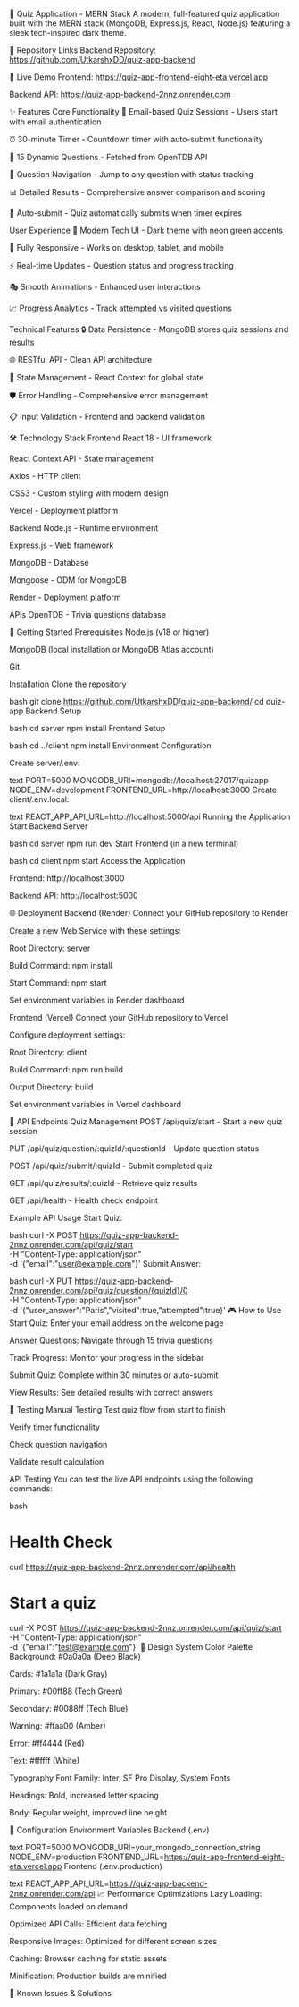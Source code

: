 📝 Quiz Application - MERN Stack
A modern, full-featured quiz application built with the MERN stack (MongoDB, Express.js, React, Node.js) featuring a sleek tech-inspired dark theme.

🔗 Repository Links
Backend Repository: https://github.com/UtkarshxDD/quiz-app-backend

🚀 Live Demo
Frontend: https://quiz-app-frontend-eight-eta.vercel.app

Backend API: https://quiz-app-backend-2nnz.onrender.com

✨ Features
Core Functionality
📧 Email-based Quiz Sessions - Users start with email authentication

⏰ 30-minute Timer - Countdown timer with auto-submit functionality

🎯 15 Dynamic Questions - Fetched from OpenTDB API

🧭 Question Navigation - Jump to any question with status tracking

📊 Detailed Results - Comprehensive answer comparison and scoring

🔄 Auto-submit - Quiz automatically submits when timer expires

User Experience
🎨 Modern Tech UI - Dark theme with neon green accents

📱 Fully Responsive - Works on desktop, tablet, and mobile

⚡ Real-time Updates - Question status and progress tracking

🎭 Smooth Animations - Enhanced user interactions

📈 Progress Analytics - Track attempted vs visited questions

Technical Features
🔒 Data Persistence - MongoDB stores quiz sessions and results

🌐 RESTful API - Clean API architecture

🎪 State Management - React Context for global state

🛡️ Error Handling - Comprehensive error management

📋 Input Validation - Frontend and backend validation

🛠️ Technology Stack
Frontend
React 18 - UI framework

React Context API - State management

Axios - HTTP client

CSS3 - Custom styling with modern design

Vercel - Deployment platform

Backend
Node.js - Runtime environment

Express.js - Web framework

MongoDB - Database

Mongoose - ODM for MongoDB

Render - Deployment platform

APIs
OpenTDB - Trivia questions database

🚀 Getting Started
Prerequisites
Node.js (v18 or higher)

MongoDB (local installation or MongoDB Atlas account)

Git

Installation
Clone the repository

bash
git clone https://github.com/UtkarshxDD/quiz-app-backend/
cd quiz-app
Backend Setup

bash
cd server
npm install
Frontend Setup

bash
cd ../client
npm install
Environment Configuration

Create server/.env:

text
PORT=5000
MONGODB_URI=mongodb://localhost:27017/quizapp
NODE_ENV=development
FRONTEND_URL=http://localhost:3000
Create client/.env.local:

text
REACT_APP_API_URL=http://localhost:5000/api
Running the Application
Start Backend Server

bash
cd server
npm run dev
Start Frontend (in a new terminal)

bash
cd client
npm start
Access the Application

Frontend: http://localhost:3000

Backend API: http://localhost:5000

🌐 Deployment
Backend (Render)
Connect your GitHub repository to Render

Create a new Web Service with these settings:

Root Directory: server

Build Command: npm install

Start Command: npm start

Set environment variables in Render dashboard

Frontend (Vercel)
Connect your GitHub repository to Vercel

Configure deployment settings:

Root Directory: client

Build Command: npm run build

Output Directory: build

Set environment variables in Vercel dashboard

📡 API Endpoints
Quiz Management
POST /api/quiz/start - Start a new quiz session

PUT /api/quiz/question/:quizId/:questionId - Update question status

POST /api/quiz/submit/:quizId - Submit completed quiz

GET /api/quiz/results/:quizId - Retrieve quiz results

GET /api/health - Health check endpoint

Example API Usage
Start Quiz:

bash
curl -X POST https://quiz-app-backend-2nnz.onrender.com/api/quiz/start \
  -H "Content-Type: application/json" \
  -d '{"email":"user@example.com"}'
Submit Answer:

bash
curl -X PUT https://quiz-app-backend-2nnz.onrender.com/api/quiz/question/{quizId}/0 \
  -H "Content-Type: application/json" \
  -d '{"user_answer":"Paris","visited":true,"attempted":true}'
🎮 How to Use
Start Quiz: Enter your email address on the welcome page

Answer Questions: Navigate through 15 trivia questions

Track Progress: Monitor your progress in the sidebar

Submit Quiz: Complete within 30 minutes or auto-submit

View Results: See detailed results with correct answers

🧪 Testing
Manual Testing
Test quiz flow from start to finish

Verify timer functionality

Check question navigation

Validate result calculation

API Testing
You can test the live API endpoints using the following commands:

bash
# Health Check
curl https://quiz-app-backend-2nnz.onrender.com/api/health

# Start a quiz
curl -X POST https://quiz-app-backend-2nnz.onrender.com/api/quiz/start \
  -H "Content-Type: application/json" \
  -d '{"email":"test@example.com"}'
🎨 Design System
Color Palette
Background: #0a0a0a (Deep Black)

Cards: #1a1a1a (Dark Gray)

Primary: #00ff88 (Tech Green)

Secondary: #0088ff (Tech Blue)

Warning: #ffaa00 (Amber)

Error: #ff4444 (Red)

Text: #ffffff (White)

Typography
Font Family: Inter, SF Pro Display, System Fonts

Headings: Bold, increased letter spacing

Body: Regular weight, improved line height

🔧 Configuration
Environment Variables
Backend (.env)

text
PORT=5000
MONGODB_URI=your_mongodb_connection_string
NODE_ENV=production
FRONTEND_URL=https://quiz-app-frontend-eight-eta.vercel.app
Frontend (.env.production)

text
REACT_APP_API_URL=https://quiz-app-backend-2nnz.onrender.com/api
📈 Performance Optimizations
Lazy Loading: Components loaded on demand

Optimized API Calls: Efficient data fetching

Responsive Images: Optimized for different screen sizes

Caching: Browser caching for static assets

Minification: Production builds are minified

🐛 Known Issues & Solutions
